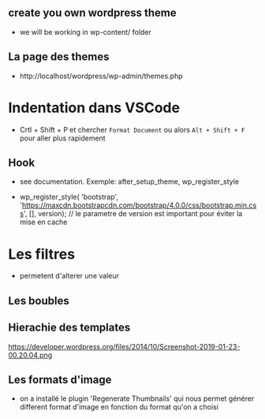## create you own wordpress theme
- we will be working in wp-content/ folder

## La page des themes
- http://localhost/wordpress/wp-admin/themes.php


# Indentation dans VSCode
- Crtl + Shift + P  et chercher `Format Document` ou alors `Alt + Shift + F` pour aller plus rapidement


## Hook
- see documentation. Exemple: after_setup_theme, wp_register_style

- wp_register_style( 'bootstrap', 'https://maxcdn.bootstrapcdn.com/bootstrap/4.0.0/css/bootstrap.min.css', [], version); // le parametre de version est important pour éviter la mise en cache

# Les filtres
- permetent d'alterer une valeur

## Les boubles

## Hierachie des templates
https://developer.wordpress.org/files/2014/10/Screenshot-2019-01-23-00.20.04.png

## Les formats d'image
- on a installé le plugin 'Regenerate Thumbnails' qui nous permet générer different format d'image en fonction du format qu'on a choisi